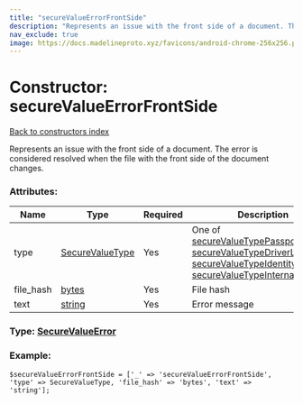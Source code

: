 ```yaml
---
title: "secureValueErrorFrontSide"
description: "Represents an issue with the front side of a document. The error is considered resolved when the file with the front side of the document changes."
nav_exclude: true
image: https://docs.madelineproto.xyz/favicons/android-chrome-256x256.png
---
```

# Constructor: secureValueErrorFrontSide  
[Back to constructors index](/API_docs/constructors/index.html)



Represents an issue with the front side of a document. The error is considered resolved when the file with the front side of the document changes.

### Attributes:

| Name     |    Type       | Required | Description |
|----------|---------------|----------|-------------|
|type|[SecureValueType](/API_docs/types/SecureValueType.html) | Yes|One of [secureValueTypePassport](../constructors/secureValueTypePassport.html), [secureValueTypeDriverLicense](../constructors/secureValueTypeDriverLicense.html), [secureValueTypeIdentityCard](../constructors/secureValueTypeIdentityCard.html), [secureValueTypeInternalPassport](../constructors/secureValueTypeInternalPassport.html)|
|file\_hash|[bytes](/API_docs/types/bytes.html) | Yes|File hash|
|text|[string](/API_docs/types/string.html) | Yes|Error message|



### Type: [SecureValueError](/API_docs/types/SecureValueError.html)


### Example:

```
$secureValueErrorFrontSide = ['_' => 'secureValueErrorFrontSide', 'type' => SecureValueType, 'file_hash' => 'bytes', 'text' => 'string'];
```  
